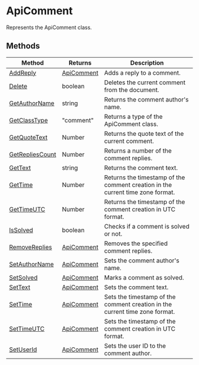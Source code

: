 # ApiComment

Represents the ApiComment class.


## Methods

| Method | Returns | Description |
| ------ | ------- | ----------- |
| [AddReply](./Methods/AddReply.md) | [ApiComment](../ApiComment/ApiComment.md) | Adds a reply to a comment. |
| [Delete](./Methods/Delete.md) | boolean | Deletes the current comment from the document. |
| [GetAuthorName](./Methods/GetAuthorName.md) | string | Returns the comment author's name. |
| [GetClassType](./Methods/GetClassType.md) | "comment" | Returns a type of the ApiComment class. |
| [GetQuoteText](./Methods/GetQuoteText.md) | Number | Returns the quote text of the current comment. |
| [GetRepliesCount](./Methods/GetRepliesCount.md) | Number | Returns a number of the comment replies. |
| [GetText](./Methods/GetText.md) | string | Returns the comment text. |
| [GetTime](./Methods/GetTime.md) | Number | Returns the timestamp of the comment creation in the current time zone format. |
| [GetTimeUTC](./Methods/GetTimeUTC.md) | Number | Returns the timestamp of the comment creation in UTC format. |
| [IsSolved](./Methods/IsSolved.md) | boolean | Checks if a comment is solved or not. |
| [RemoveReplies](./Methods/RemoveReplies.md) | [ApiComment](../ApiComment/ApiComment.md) | Removes the specified comment replies. |
| [SetAuthorName](./Methods/SetAuthorName.md) | [ApiComment](../ApiComment/ApiComment.md) | Sets the comment author's name. |
| [SetSolved](./Methods/SetSolved.md) | [ApiComment](../ApiComment/ApiComment.md) | Marks a comment as solved. |
| [SetText](./Methods/SetText.md) | [ApiComment](../ApiComment/ApiComment.md) | Sets the comment text. |
| [SetTime](./Methods/SetTime.md) | [ApiComment](../ApiComment/ApiComment.md) | Sets the timestamp of the comment creation in the current time zone format. |
| [SetTimeUTC](./Methods/SetTimeUTC.md) | [ApiComment](../ApiComment/ApiComment.md) | Sets the timestamp of the comment creation in UTC format. |
| [SetUserId](./Methods/SetUserId.md) | [ApiComment](../ApiComment/ApiComment.md) | Sets the user ID to the comment author. |
